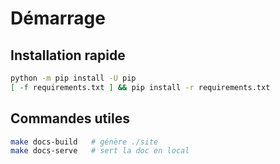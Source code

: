 # Démarrage

## Installation rapide
```bash
python -m pip install -U pip
[ -f requirements.txt ] && pip install -r requirements.txt
```

## Commandes utiles
```bash
make docs-build   # génère ./site
make docs-serve   # sert la doc en local
```
